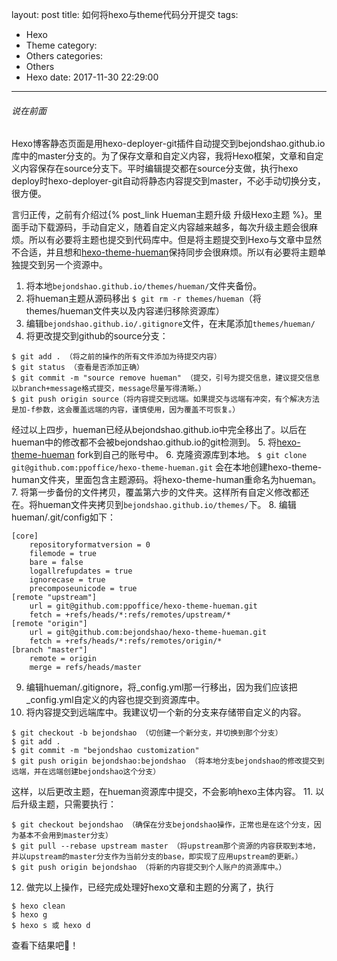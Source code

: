 layout: post
title: 如何将hexo与theme代码分开提交
tags:
  - Hexo
  - Theme
category:
  - Others
categories:
  - Others
  - Hexo
date: 2017-11-30 22:29:00
---
###### 说在前面
Hexo博客静态页面是用hexo-deployer-git插件自动提交到bejondshao.github.io库中的master分支的。为了保存文章和自定义内容，我将Hexo框架，文章和自定义内容保存在source分支下。平时编辑提交都在source分支做，执行hexo deploy时hexo-deployer-git自动将静态内容提交到master，不必手动切换分支，很方便。

言归正传，之前有介绍过{% post_link Hueman主题升级 升级Hexo主题 %}。里面手动下载源码，手动自定义，随着自定义内容越来越多，每次升级主题会很麻烦。所以有必要将主题也提交到代码库中。但是将主题提交到Hexo与文章中显然不合适，并且想和[hexo-theme-hueman](https://github.com/ppoffice/hexo-theme-hueman)保持同步会很麻烦。所以有必要将主题单独提交到另一个资源中。

1. 将本地`bejondshao.github.io/themes/hueman/`文件夹备份。
2. 将hueman主题从源码移出
`$ git rm -r themes/hueman`（将themes/hueman文件夹以及内容递归移除资源库）
3. 编辑`bejondshao.github.io/.gitignore`文件，在末尾添加`themes/hueman/`
4. 将更改提交到github的source分支：
```
$ git add . （将之前的操作的所有文件添加为待提交内容）
$ git status （查看是否添加正确）
$ git commit -m "source remove hueman" （提交，引号为提交信息，建议提交信息以branch+message格式提交，message尽量写得清晰。）
$ git push origin source（将内容提交到远端。如果提交与远端有冲突，有个解决方法是加-f参数，这会覆盖远端的内容，谨慎使用，因为覆盖不可恢复。）
```
经过以上四步，hueman已经从bejondshao.github.io中完全移出了。以后在hueman中的修改都不会被bejondshao.github.io的git检测到。
5. 将[hexo-theme-hueman](https://github.com/ppoffice/hexo-theme-hueman) fork到自己的账号中。
6. 克隆资源库到本地。
`$ git clone git@github.com:ppoffice/hexo-theme-hueman.git`
会在本地创建hexo-theme-human文件夹，里面包含主题源码。将hexo-theme-human重命名为hueman。
7. 将第一步备份的文件拷贝，覆盖第六步的文件夹。这样所有自定义修改都还在。将hueman文件夹拷贝到`bejondshao.github.io/themes/`下。
8. 编辑hueman/.git/config如下：
```
[core]
	repositoryformatversion = 0
	filemode = true
	bare = false
	logallrefupdates = true
	ignorecase = true
	precomposeunicode = true
[remote "upstream"]
	url = git@github.com:ppoffice/hexo-theme-hueman.git
	fetch = +refs/heads/*:refs/remotes/upstream/*
[remote "origin"]
	url = git@github.com:bejondshao/hexo-theme-hueman.git
	fetch = +refs/heads/*:refs/remotes/origin/*
[branch "master"]
	remote = origin
	merge = refs/heads/master
```
9. 编辑hueman/.gitignore，将_config.yml那一行移出，因为我们应该把_config.yml自定义的内容也提交到资源库中。
10. 将内容提交到远端库中。我建议切一个新的分支来存储带自定义的内容。
```
$ git checkout -b bejondshao （切创建一个新分支，并切换到那个分支）
$ git add .
$ git commit -m "bejondshao customization"
$ git push origin bejondshao:bejondshao （将本地分支bejondshao的修改提交到远端，并在远端创建bejondshao这个分支）
```
这样，以后更改主题，在hueman资源库中提交，不会影响hexo主体内容。
11. 以后升级主题，只需要执行：
```
$ git checkout bejondshao （确保在分支bejondshao操作，正常也是在这个分支，因为基本不会用到master分支）
$ git pull --rebase upstream master （将upstream那个资源的内容获取到本地，并以upstream的master分支作为当前分支的base，即实现了应用upstream的更新。）
$ git push origin bejondshao （将新的内容提交到个人账户的资源库中。）
```
12. 做完以上操作，已经完成处理好hexo文章和主题的分离了，执行
```
$ hexo clean
$ hexo g
$ hexo s 或 hexo d
```
查看下结果吧:beer:！